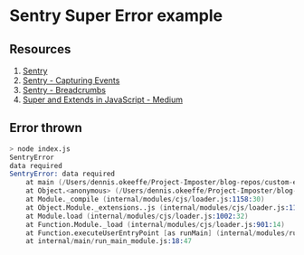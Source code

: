 # Sentry Super Error example

## Resources

1. [Sentry](https://sentry.io/organizations/dennis-okeeffe/issues/)
2. [Sentry - Capturing Events](https://docs.sentry.io/error-reporting/capturing/)
3. [Sentry - Breadcrumbs](https://docs.sentry.io/enriching-error-data/breadcrumbs/)
4. [Super and Extends in JavaScript - Medium](https://medium.com/beginners-guide-to-mobile-web-development/super-and-extends-in-javascript-es6-understanding-the-tough-parts-6120372d3420)

## Error thrown

```s
> node index.js
SentryError
data required
SentryError: data required
    at main (/Users/dennis.okeeffe/Project-Imposter/blog-repos/custom-error/index.js:12:13)
    at Object.<anonymous> (/Users/dennis.okeeffe/Project-Imposter/blog-repos/custom-error/index.js:22:1)
    at Module._compile (internal/modules/cjs/loader.js:1158:30)
    at Object.Module._extensions..js (internal/modules/cjs/loader.js:1178:10)
    at Module.load (internal/modules/cjs/loader.js:1002:32)
    at Function.Module._load (internal/modules/cjs/loader.js:901:14)
    at Function.executeUserEntryPoint [as runMain] (internal/modules/run_main.js:74:12)
    at internal/main/run_main_module.js:18:47
```
